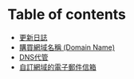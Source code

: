 # Table of contents

* [更新日誌](README.md)
* [購買網域名稱 \(Domain Name\)](domain-name-ji-qi-ji-ben-zhi.md)
* [DNS代管](dns-dai-guan.md)
* [自訂網域的電子郵件信箱](zi-yu-de-zi-jian-xin-xiang.md)

